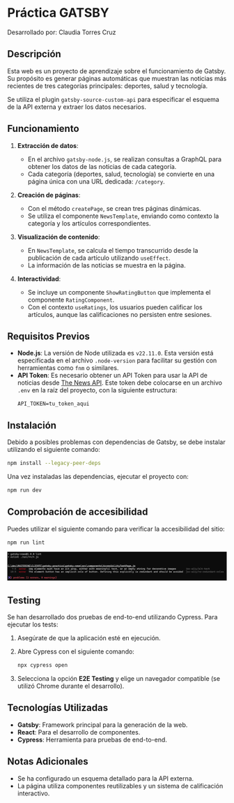 # Práctica GATSBY
Desarrollado por: Claudia Torres Cruz

## Descripción
Esta web es un proyecto de aprendizaje sobre el funcionamiento de Gatsby. Su propósito es generar páginas automáticas que muestran las noticias más recientes de tres categorías principales: deportes, salud y tecnología.

Se utiliza el plugin `gatsby-source-custom-api` para especificar el esquema de la API externa y extraer los datos necesarios.

## Funcionamiento
1. **Extracción de datos**:
   - En el archivo `gatsby-node.js`, se realizan consultas a GraphQL para obtener los datos de las noticias de cada categoría.
   - Cada categoría (deportes, salud, tecnología) se convierte en una página única con una URL dedicada: `/category`.

2. **Creación de páginas**:
   - Con el método `createPage`, se crean tres páginas dinámicas.
   - Se utiliza el componente `NewsTemplate`, enviando como contexto la categoría y los artículos correspondientes.

3. **Visualización de contenido**:
   - En `NewsTemplate`, se calcula el tiempo transcurrido desde la publicación de cada artículo utilizando `useEffect`.
   - La información de las noticias se muestra en la página.

4. **Interactividad**:
   - Se incluye un componente `ShowRatingButton` que implementa el componente `RatingComponent`.
   - Con el contexto `useRatings`, los usuarios pueden calificar los artículos, aunque las calificaciones no persisten entre sesiones.

## Requisitos Previos
- **Node.js**: La versión de Node utilizada es `v22.11.0`. Esta versión está especificada en el archivo `.node-version` para facilitar su gestión con herramientas como `fnm` o similares.
- **API Token**: Es necesario obtener un API Token para usar la API de noticias desde [The News API](https://www.thenewsapi.com/). Este token debe colocarse en un archivo `.env` en la raíz del proyecto, con la siguiente estructura:
  ```env
  API_TOKEN=tu_token_aqui
  ```

## Instalación
Debido a posibles problemas con dependencias de Gatsby, se debe instalar utilizando el siguiente comando:

```bash
npm install --legacy-peer-deps
```

Una vez instaladas las dependencias, ejecutar el proyecto con:

```bash
npm run dev
```

## Comprobación de accesibilidad

Puedes utilizar el siguiente comando para verificar la accesibilidad del sitio:

```
npm run lint
```

![Captura de la web](./src/images/eslint_access.jpg)

## Testing
Se han desarrollado dos pruebas de end-to-end utilizando Cypress. Para ejecutar los tests:

1. Asegúrate de que la aplicación esté en ejecución.
2. Abre Cypress con el siguiente comando:

   ```bash
   npx cypress open
   ```

3. Selecciona la opción **E2E Testing** y elige un navegador compatible (se utilizó Chrome durante el desarrollo).

## Tecnologías Utilizadas
- **Gatsby**: Framework principal para la generación de la web.
- **React**: Para el desarrollo de componentes.
- **Cypress**: Herramienta para pruebas de end-to-end.

## Notas Adicionales
- Se ha configurado un esquema detallado para la API externa.
- La página utiliza componentes reutilizables y un sistema de calificación interactivo.

